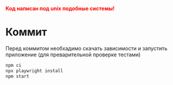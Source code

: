 <b style="color: red" >Код написан под unix подобные системы!</b>

# Коммит

Перед коммитом необхадимо скачать зависимости и запустить приложение (для преварительной проверке тестами)

```bash
npm ci
npx playwright install
npm start
```